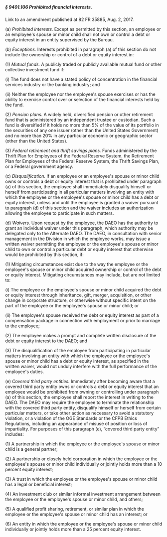 ##### § 9401.106 Prohibited financial interests. #####

Link to an amendment published at 82 FR 35885, Aug. 2, 2017.

(a) *Prohibited interests.* Except as permitted by this section, an employee or an employee's spouse or minor child shall not own or control a debt or equity interest in an entity supervised by the Bureau.

(b) *Exceptions.* Interests prohibited in paragraph (a) of this section do not include the ownership or control of a debt or equity interest in:

(1) *Mutual funds.* A publicly traded or publicly available mutual fund or other collective investment fund if:

(i) The fund does not have a stated policy of concentration in the financial services industry or the banking industry; and

(ii) Neither the employee nor the employee's spouse exercises or has the ability to exercise control over or selection of the financial interests held by the fund.

(2) *Pension plans.* A widely held, diversified pension or other retirement fund that is administered by an independent trustee or custodian. Such a fund is diversified if it holds no more than 5% of the value of its portfolio in the securities of any one issuer (other than the United States Government) and no more than 20% in any particular economic or geographic sector (other than the United States).

(3) *Federal retirement and thrift savings plans.* Funds administered by the Thrift Plan for Employees of the Federal Reserve System, the Retirement Plan for Employees of the Federal Reserve System, the Thrift Savings Plan, or a Federal government agency.

(c) *Disqualification.* If an employee or an employee's spouse or minor child owns or controls a debt or equity interest that is prohibited under paragraph (a) of this section, the employee shall immediately disqualify himself or herself from participating in all particular matters involving an entity with which the employee or the employee's spouse or minor child has a debt or equity interest, unless and until the employee is granted a waiver pursuant to paragraph (d) of this section and the waiver includes an authorization allowing the employee to participate in such matters.

(d) *Waivers.* Upon request by the employee, the DAEO has the authority to grant an individual waiver under this paragraph, which authority may be delegated only to the Alternate DAEO. The DAEO, in consultation with senior management in the Division in which the employee works, may issue a written waiver permitting the employee or the employee's spouse or minor child to own or control a particular debt or equity interest that otherwise would be prohibited by this section, if:

(1) Mitigating circumstances exist due to the way the employee or the employee's spouse or minor child acquired ownership or control of the debt or equity interest. Mitigating circumstances may include, but are not limited to:

(i) The employee or the employee's spouse or minor child acquired the debt or equity interest through inheritance, gift, merger, acquisition, or other change in corporate structure, or otherwise without specific intent on the part of the employee or the employee's spouse or minor child; or

(ii) The employee's spouse received the debt or equity interest as part of a compensation package in connection with employment or prior to marriage to the employee;

(2) The employee makes a prompt and complete written disclosure of the debt or equity interest to the DAEO; and

(3) The disqualification of the employee from participating in particular matters involving an entity with which the employee or the employee's spouse or minor child has a debt or equity interest, as specified in the written waiver, would not unduly interfere with the full performance of the employee's duties.

(e) *Covered third party entities.* Immediately after becoming aware that a covered third party entity owns or controls a debt or equity interest that an employee would be prohibited from owning or controlling under paragraph (a) of this section, the employee shall report the interest in writing to the DAEO. The DAEO may require the employee to terminate the relationship with the covered third party entity, disqualify himself or herself from certain particular matters, or take other action as necessary to avoid a statutory violation, or a violation of the OGE Standards or the CFPB Ethics Regulations, including an appearance of misuse of position or loss of impartiality. For purposes of this paragraph (e), “covered third party entity” includes:

(1) A partnership in which the employee or the employee's spouse or minor child is a general partner;

(2) A partnership or closely held corporation in which the employee or the employee's spouse or minor child individually or jointly holds more than a 10 percent equity interest;

(3) A trust in which the employee or the employee's spouse or minor child has a legal or beneficial interest;

(4) An investment club or similar informal investment arrangement between the employee or the employee's spouse or minor child, and others;

(5) A qualified profit sharing, retirement, or similar plan in which the employee or the employee's spouse or minor child has an interest; or

(6) An entity in which the employee or the employee's spouse or minor child individually or jointly holds more than a 25 percent equity interest.